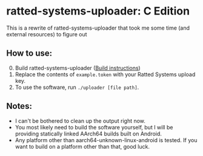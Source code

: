 # ratted-systems-uploader: C Edition
This is a rewrite of ratted-systems-uploader that took me some time (and external resources) to figure out

## How to use:
0. Build ratted-systems-uploader ([Build instructions](./BUILD.md))
1. Replace the contents of `example.token` with your Ratted Systems upload key.
2. To use the software, run `./uploader [file path]`.

## Notes:
- I can't be bothered to clean up the output right now.
- You most likely need to build the software yourself, but I will be providing statically linked AArch64 builds built on Android.
- Any platform other than aarch64-unknown-linux-android is tested. If you want to build on a platform other than that, good luck.